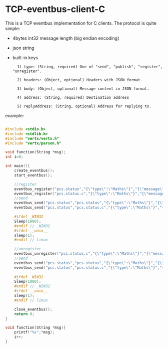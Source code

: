 # TCP-eventbus-client-C
This is a TCP eventbus implementation for C clients. The protocol is quite simple:

* 4bytes int32 message length (big endian encoding)
* json string
* built-in keys
        
        1) type: (String, required) One of "send", "publish", "register", "unregister".
        
        2) headers: (Object, optional) Headers with JSON format.
        
        3) body: (Object, optional) Message content in JSON format.
        
        4) address: (String, required) Destination address
        
        5) replyAddress: (String, optional) Address for replying to.
        

example:

```c

#include <stdio.h>
#include <stdlib.h>
#include "vertx/vertx.h"
#include "vertx/parson.h"

void function(String *msg);
int i=0;

int main(){
    create_eventbus();
    start_eventbus();

    //register
    eventbus_register("pcs.status","{\"type\":\"Maths\"}","{\"message\":\"register ok\"}",function);
    eventbus_register("pcs.status.c","{\"type\":\"Maths\"}","{\"message\":\"register ok\"}",function);
    //send
    eventbus_send("pcs.status","pcs.status","{\"type\":\"Maths\"}","{\"message\":\"i++\"}");
    eventbus_send("pcs.status","pcs.status.c","{\"type\":\"Maths\"}","{\"message\":\"i++\"}");

    #ifdef _WIN32
    Sleep(1000);
    #endif // _WIN32
    #ifdef __unix__
    sleep(1);
    #endif // linux

    //unregister
    eventbus_unregister("pcs.status.c","{\"type\":\"Maths\"}","{\"message\":\"register ok\"}");
    //send
    eventbus_send("pcs.status","pcs.status","{\"type\":\"Maths\"}","{\"message\":\"i++\"}");
    eventbus_send("pcs.status","pcs.status.c","{\"type\":\"Maths\"}","{\"message\":\"i++\"}");
    
    #ifdef _WIN32
    Sleep(1000);
    #endif // _WIN32
    #ifdef __unix__
    sleep(1);
    #endif // linux

    close_eventbus();
    return 0;
}

void function(String *msg){
    printf("%s",*msg);
    i++;
}

```
